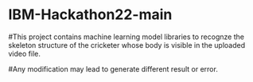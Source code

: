# IBM-Hackathon22-main

#This project contains machine learning model libraries to recognze the skeleton structure of the cricketer whose body is visible in the uploaded video file. 

#Any modification may lead to generate different result or error.
